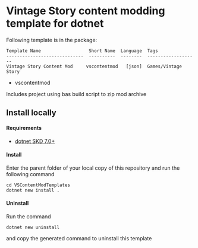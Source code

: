 # Vintage Story content modding template for dotnet
Following template is in the package:

```
Template Name                  Short Name  Language  Tags
-----------------------------  ----------  --------  -------------------
Vintage Story Content Mod     vscontentmod   [json]  Games/Vintage Story             
```
- vscontentmod

Includes project using bas build script to zip mod archive

## Install locally

#### Requirements
- [dotnet SKD 7.0+](https://dotnet.microsoft.com/en-us/download)

#### Install

Enter the parent folder of your local copy of this repository and run the following command
```
cd VSContentModTemplates
dotnet new install .
```

#### Uninstall

Run the command
```
dotnet new uninstall
```
and copy the generated command to uninstall this template